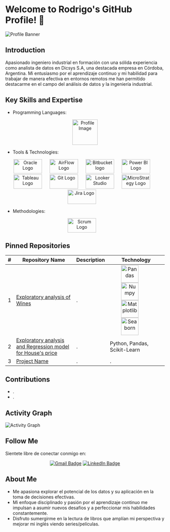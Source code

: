 # Welcome to Rodrigo's GitHub Profile! 👋

![Profile Banner](link_to_profile_banner_image)

## Introduction
Apasionado ingeniero industrial en formación con una sólida experiencia como analista de datos en Dicsys S.A, una destacada empresa en Córdoba, Argentina. Mi entusiasmo por el aprendizaje continuo y mi habilidad para trabajar de manera efectiva en entornos remotos me han permitido destacarme en el campo del análisis de datos y la ingeniería industrial.



## Key Skills and Expertise

- Programming Languages:

<div id="badges" align="center">
  <img src="https://miro.medium.com/v2/resize:fit:1400/1*lSTuwS4exV_s__kcShxk8w.png" alt="Profile Image" style="width: 80px; height: 80px;"/>
</div>

- Tools & Technologies:

<div align="center">
  <img src="https://logos-world.net/wp-content/uploads/2020/09/Oracle-Logo-1995-Present.png" alt="Oracle Logo" style="width: 90px; height: 45px; margin-right: 20px;" />
  
  <img src="https://airflow.apache.org/images/feature-image.png" alt="AirFlow Logo" style="width: 90px; height: 45px; margin-right: 20px;" />

  <img src="https://img-0.journaldunet.com/CpdkjiDgwxfhkVphP4Aae5WhnIQ=/540x/smart/b4f92d7c8461431d9e966a245a222145/ccmcms-jdn/11552839.jpg" alt="Bitbucket logo" style="width: 90px; height: 45px; margin-right: 20px;" />
  
  <img style="width: 90px; height: 45px; margin-right: 20px;" src="https://lumenbusiness.co.nz/wp-content/uploads/2021/09/power-bi-logo.png" alt="Power BI Logo" />  
  
  <img style="width: 90px; height: 45px; margin-right: 20px;" src="https://logowik.com/content/uploads/images/tableau-software.jpg" alt="Tableau Logo" />  
  
  <img src="https://miro.medium.com/v2/resize:fit:1400/1*-Yj3HpcmEuO7brKrfrdhOA.png" alt="Git Logo" style="width: 90px; height: 45px; margin-right: 20px;" />

  <img src="https://styles.redditmedia.com/t5_36mqa/styles/communityIcon_392fktd7xfm61.png" alt="Looker Studio" style="width: 90px; height: 45px; margin-right: 20px;" />

  <img src="https://logowik.com/content/uploads/images/microstrategy2962.logowik.com.webp" alt="MicroStrategy Logo" style="width: 90px; height: 45px; margin-right: 20px;" />

  <img src="https://i.pinimg.com/1200x/31/29/0f/31290fab02bf2e2056abf43067256731.jpg" alt="Jira Logo" style="width: 90px; height: 45px; margin-right: 20px;" />
</div>


- Methodologies:

<div align="center">
  <img src="https://metodologiascrum.readthedocs.io/en/latest/_images/scrumlogo.png" alt="Scrum Logo" style="width: 90px; height: 45px; margin-right: 20px;" />
</div>


## Pinned Repositories

| #   | Repository Name                | Description                                     | Technology |
| --- | ------------------------------ | ----------------------------------------------- | ---------- |
| 1   | [Exploratory analysis of Wines](https://github.com/RodriNico2206/Data-science-s-projects/blob/master/WineQT_analysis.ipynb) | .               | <div align="center"> <img style="width: 55px; height: 55px; margin-right: 40px;"  src="https://cdn.openwebinars.net/media/fbads-pandas.jpg" alt="Pandas"> <img style="width: 55px; height: 55px; margin-right: 40px;" src="https://www.dlf.pt/dfpng/middlepng/443-4431745_rougier-numpy-logo-name-below-02-python-numpy.png" alt="Numpy"> <img style="width: 55px; height: 55px; margin-right: 40px;" src="https://helve-blog.com/images/icon/matplotlib.png" alt="Matplotlib"> <img style="width: 55px; height: 55px; margin-right: 40px;" src="https://i.pinimg.com/474x/cc/aa/c9/ccaac9b2ce19a131fa386c3b7cc0c923.jpg" alt="Seaborn"> </div> |
| 2   | [Exploratory analysis and Regression model for House's price](https://github.com/RodriNico2206/Data-science-s-projects/blob/master/Houses_price_analysis.ipynb) | .               | Python, Pandas, Scikit-Learn |
| 3   | [Project Name](link_to_repo3) | .               | . |


## Contributions
- .
- .

## Activity Graph
![Activity Graph](link_to_activity_graph_image)

## Follow Me
Sientete libre de conectar conmigo en:
<div id="badges" align="center">
  <a href="mailto:rodrigo.n.ayala18@gmail.com"><img src="https://img.shields.io/badge/Gmail-D14836?style=for-the-badge&logo=gmail&logoColor=white" alt="Gmail Badge"/></a>  
  <a href="https://www.linkedin.com/in/arodrigonicolas/"><img src="https://img.shields.io/badge/LinkedIn-blue?style=for-the-badge&logo=linkedin&logoColor=white" alt="LinkedIn Badge"/></a>
</div>


## About Me

- Me apasiona explorar el potencial de los datos y su aplicación en la toma de decisiones efectivas.
- Mi enfoque disciplinado y pasión por el aprendizaje continuo me impulsan a asumir nuevos desafíos y a perfeccionar mis habilidades constantemente.
- Disfruto sumergirme en la lectura de libros que amplían mi perspectiva y mejorar mi inglés viendo series/películas.
